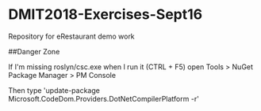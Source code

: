 # DMIT2018-Exercises-Sept16
Repository for eRestaurant demo work

##Danger Zone

If I'm missing roslyn/csc.exe when I run it (CTRL + F5) open Tools > NuGet Package Manager > PM Console

Then type 'update-package Microsoft.CodeDom.Providers.DotNetCompilerPlatform -r'

